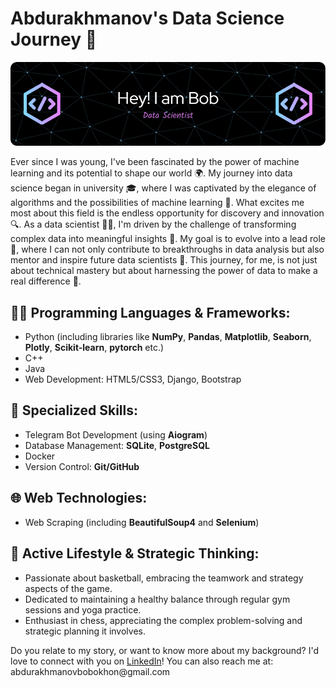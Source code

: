 <h1>Abdurakhmanov's Data Science Journey 🚀</h1>

<img src="./gh.png" alt="Header" />

<p>Ever since I was young, I've been fascinated by the power of machine learning and its potential to shape our world 🌍. My journey into data science began in university 🎓, where I was captivated by the elegance of algorithms and the possibilities of machine learning 🤖. What excites me most about this field is the endless opportunity for discovery and innovation 🔍. As a data scientist 👨‍💻, I'm driven by the challenge of transforming complex data into meaningful insights 🔎. My goal is to evolve into a lead role 👑, where I can not only contribute to breakthroughs in data analysis but also mentor and inspire future data scientists 🚀. This journey, for me, is not just about technical mastery but about harnessing the power of data to make a real difference 🌟.</p>

<h2>👨‍💻 Programming Languages & Frameworks:</h2>

<ul>
  <li>Python (including libraries like <strong>NumPy</strong>, <strong>Pandas</strong>, <strong>Matplotlib</strong>, <strong>Seaborn</strong>, <strong>Plotly</strong>, <strong>Scikit-learn</strong>, <strong>pytorch</strong> etc.)</li>
  <li>C++</li>
  <li>Java</li>
  <li>Web Development: HTML5/CSS3, Django, Bootstrap</li>
</ul>

<h2>🤖 Specialized Skills:</h2>

<ul>
  <li>Telegram Bot Development (using <strong>Aiogram</strong>)</li>
  <li>Database Management: <strong>SQLite</strong>, <strong>PostgreSQL</strong></li>
  <li>Docker</li>
  <li>Version Control: <strong>Git/GitHub</strong></li>
</ul>

<h2>🌐 Web Technologies:</h2>

<ul>
  <li>Web Scraping (including <strong>BeautifulSoup4</strong> and <strong>Selenium</strong>)</li>
</ul>

<h2>🏀 Active Lifestyle & Strategic Thinking:</h2>

<ul>
  <li>Passionate about basketball, embracing the teamwork and strategy aspects of the game.</li>
  <li>Dedicated to maintaining a healthy balance through regular gym sessions and yoga practice.</li>
  <li>Enthusiast in chess, appreciating the complex problem-solving and strategic planning it involves.</li>
</ul>

<p>Do you relate to my story, or want to know more about my background? I'd love to connect with you on <a href="https://www.linkedin.com/in/abdurakhmanovbobokhon/">LinkedIn</a>! You can also reach me at: abdurakhmanovbobokhon@gmail.com</p>
